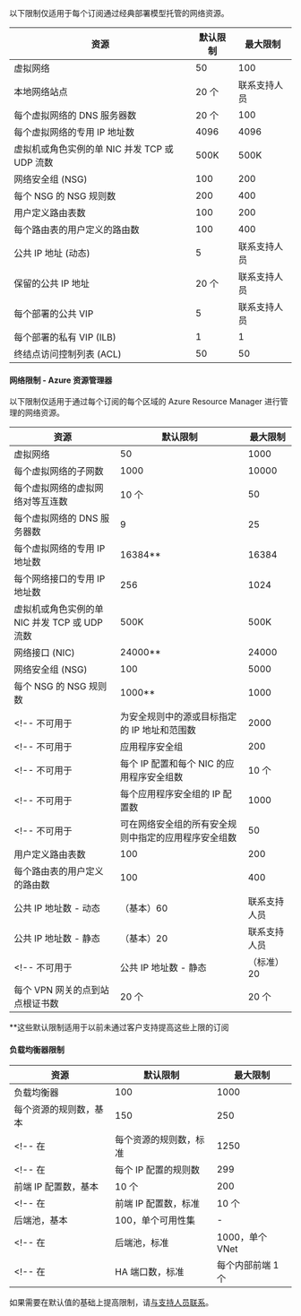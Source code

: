 <a name="virtual-networking-limits-classic"></a>以下限制仅适用于每个订阅通过经典部署模型托管的网络资源。

| 资源 | 默认限制 | 最大限制 |
| --- | --- | --- |
| 虚拟网络 |50 |100 |
| 本地网络站点 |20 个 |联系支持人员 |
| 每个虚拟网络的 DNS 服务器数 |20 个 |100 |
| 每个虚拟网络的专用 IP 地址数 |4096 |4096 |
| 虚拟机或角色实例的单 NIC 并发 TCP 或 UDP 流数 |500K |500K |
| 网络安全组 (NSG) |100 |200 |
| 每个 NSG 的 NSG 规则数 |200 |400 |
| 用户定义路由表数 |100 |200 |
| 每个路由表的用户定义的路由数 |100 |400 |
| 公共 IP 地址 (动态) |5 |联系支持人员 |
| 保留的公共 IP 地址 |20 个 |联系支持人员 |
| 每个部署的公共 VIP |5 |联系支持人员 |
| 每个部署的私有 VIP (ILB) |1 |1 |
| 终结点访问控制列表 (ACL) |50 |50 |

<a name="azure-resource-manager-virtual-networking-limits"></a>
#### <a name="networking-limits---azure-resource-manager"></a>网络限制 - Azure 资源管理器
以下限制仅适用于通过每个订阅的每个区域的 Azure Resource Manager 进行管理的网络资源。

| 资源 | 默认限制 | 最大限制 |
| --- | --- | --- |
| 虚拟网络 |50 |1000 |
| 每个虚拟网络的子网数 |1000 |10000 |
| 每个虚拟网络的虚拟网络对等互连数 |10 个 |50 |
| 每个虚拟网络的 DNS 服务器数 |9 |25 |
| 每个虚拟网络的专用 IP 地址数 |16384** |16384 |
| 每个网络接口的专用 IP 地址数 |256 |1024 |
| 虚拟机或角色实例的单 NIC 并发 TCP 或 UDP 流数 |500K |500K |
| 网络接口 (NIC) |24000** |24000 |
| 网络安全组 (NSG) |100 |5000 |
| 每个 NSG 的 NSG 规则数 |1000** |1000 |
<!-- 不可用于 | 为安全规则中的源或目标指定的 IP 地址和范围数 |2000 |4000 | -->
<!-- 不可用于 | 应用程序安全组 |200 |500 | -->
<!-- 不可用于 | 每个 IP 配置和每个 NIC 的应用程序安全组数 |10 个 |20 个 | -->
<!-- 不可用于 | 每个应用程序安全组的 IP 配置数 |1000 |4000 | -->
<!-- 不可用于 | 可在网络安全组的所有安全规则中指定的应用程序安全组数 |50 |100 | -->
| 用户定义路由表数 |100 |200 |
| 每个路由表的用户定义的路由数 |100 |400 |
| 公共 IP 地址数 - 动态 |（基本）60 |联系支持人员 |
| 公共 IP 地址数 - 静态 |（基本）20 |联系支持人员 |
<!-- 不可用于 | 公共 IP 地址数 - 静态 |（标准）20 |联系支持人员 | -->
| 每个 VPN 网关的点到站点根证书数 |20 个 |20 个 |

**这些默认限制适用于以前未通过客户支持提高这些上限的订阅

<a name="load-balancer"></a>
#### <a name="load-balancer-limits"></a>负载均衡器限制

| 资源 | 默认限制 | 最大限制 |
| --- | --- | --- |
| 负载均衡器 | 100 | 1000 |
| 每个资源的规则数，基本 | 150 | 250 |
<!-- 在 | 每个资源的规则数，标准 | 1250 | 1500 | -->
<!-- 在 | 每个 IP 配置的规则数 | 299 |299 | -->
| 前端 IP 配置数，基本 | 10 个 | 200 |
<!-- 在 | 前端 IP 配置数，标准 | 10 个 | 600 | -->
| 后端池，基本 | 100，单个可用性集 | - |
<!-- 在 | 后端池，标准 | 1000，单个 VNet | 联系支持人员 | -->
<!-- 在 | HA 端口数，标准 | 每个内部前端 1 个 | - | -->

如果需要在默认值的基础上提高限制，请[与支持人员联系](https://www.azure.cn/support/contact/)。

<!-- ms.date: 05/07/2018 -->

